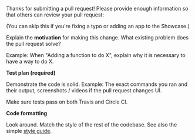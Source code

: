 Thanks for submitting a pull request! Please provide enough information so that others can review your pull request:

(You can skip this if you're fixing a typo or adding an app to the Showcase.)

Explain the **motivation** for making this change. What existing problem does the pull request solve?

Example: When "Adding a function to do X", explain why it is necessary to have a way to do X.

**Test plan (required)**

Demonstrate the code is solid. Example: The exact commands you ran and their output, screenshots / videos if the pull request changes UI.

Make sure tests pass on both Travis and Circle CI.

**Code formatting**

Look around. Match the style of the rest of the codebase. See also the simple [style guide](https://github.com/facebook/react-native/blob/master/CONTRIBUTING.md#style-guide).
